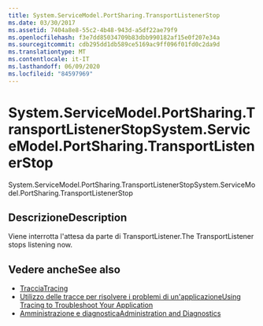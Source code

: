```yaml
---
title: System.ServiceModel.PortSharing.TransportListenerStop
ms.date: 03/30/2017
ms.assetid: 7404a8e8-55c2-4b48-943d-a5df22ae79f9
ms.openlocfilehash: f3e7dd85034709b83dbb990182af15e0f207e34a
ms.sourcegitcommit: cdb295dd1db589ce5169ac9ff096f01fd0c2da9d
ms.translationtype: MT
ms.contentlocale: it-IT
ms.lasthandoff: 06/09/2020
ms.locfileid: "84597969"
---
```

# <a name="systemservicemodelportsharingtransportlistenerstop"></a><span data-ttu-id="0d0c0-102">System.ServiceModel.PortSharing.TransportListenerStop</span><span class="sxs-lookup"><span data-stu-id="0d0c0-102">System.ServiceModel.PortSharing.TransportListenerStop</span></span>
<span data-ttu-id="0d0c0-103">System.ServiceModel.PortSharing.TransportListenerStop</span><span class="sxs-lookup"><span data-stu-id="0d0c0-103">System.ServiceModel.PortSharing.TransportListenerStop</span></span>  
  
## <a name="description"></a><span data-ttu-id="0d0c0-104">Descrizione</span><span class="sxs-lookup"><span data-stu-id="0d0c0-104">Description</span></span>  
 <span data-ttu-id="0d0c0-105">Viene interrotta l'attesa da parte di TransportListener.</span><span class="sxs-lookup"><span data-stu-id="0d0c0-105">The TransportListener stops listening now.</span></span>  
  
## <a name="see-also"></a><span data-ttu-id="0d0c0-106">Vedere anche</span><span class="sxs-lookup"><span data-stu-id="0d0c0-106">See also</span></span>

- [<span data-ttu-id="0d0c0-107">Traccia</span><span class="sxs-lookup"><span data-stu-id="0d0c0-107">Tracing</span></span>](index.md)
- [<span data-ttu-id="0d0c0-108">Utilizzo delle tracce per risolvere i problemi di un'applicazione</span><span class="sxs-lookup"><span data-stu-id="0d0c0-108">Using Tracing to Troubleshoot Your Application</span></span>](using-tracing-to-troubleshoot-your-application.md)
- [<span data-ttu-id="0d0c0-109">Amministrazione e diagnostica</span><span class="sxs-lookup"><span data-stu-id="0d0c0-109">Administration and Diagnostics</span></span>](../index.md)
